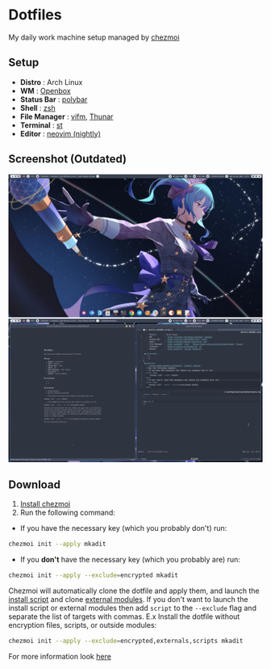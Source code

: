 # Dotfiles

My daily work machine setup managed by [chezmoi](https://www.chezmoi.io/quick-start)

## Setup

- **Distro**       : Arch Linux
- **WM**           : [Openbox](https://github.com/danakj/openbox)
- **Status Bar**   : [polybar](https://github.com/polybar/polybar)
- **Shell**        : [zsh](https://github.com/zsh-users/zsh)
- **File Manager** : [vifm](vifm,%20pcmandfm), [Thunar](https://docs.xfce.org/xfce/thunar/start)
- **Terminal**     : [st](https://github.com/mkadit/st)
- **Editor**       : [neovim (nightly)](nvim%20(nightly))

## Screenshot (Outdated)

![Screenshot](./assets/normal.png)
![Screenshot2](./assets/nvim_zathura.png)

## Download

1. [Install chezmoi](https://www.chezmoi.io/install/)
2. Run the following command:
- If you have the necessary key (which you probably don't) run:

```bash
chezmoi init --apply mkadit
```

- If you **don't** have the necessary key (which you probably are) run:

```bash
chezmoi init --apply --exclude=encrypted mkadit
```
Chezmoi will automatically clone the dotfile and apply them, and launch the
[install script](./local/src/scripts/install.sh) and clone
[external modules](.chezmoiexternal.toml). If you don't want to launch the
install script or external modules then add `script` to the `--exclude` flag
and separate the list of targets with commas. E.x Install the dotfile
without encryption files, scripts, or outside modules:

```bash
chezmoi init --apply --exclude=encrypted,externals,scripts mkadit
```
For more information look [here](https://www.chezmoi.io/reference/command-line-flags/common/)
